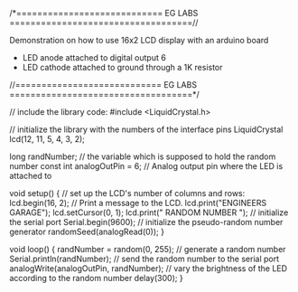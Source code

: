 /*============================ EG LABS ===================================//

Demonstration on how to use 16x2 LCD display with an arduino board

* LED anode attached to digital output 6
* LED cathode attached to ground through a 1K resistor

//============================ EG LABS ===================================*/

// include the library code:
#include <LiquidCrystal.h>

// initialize the library with the numbers of the interface pins
LiquidCrystal lcd(12, 11, 5, 4, 3, 2);

long randNumber;                                                            // the variable which is supposed to hold the random number
const int analogOutPin = 6;                                                 // Analog output pin where the LED is attached to

void setup()
{
  // set up the LCD's number of columns and rows:
  lcd.begin(16, 2);
  // Print a message to the LCD.
  lcd.print("ENGINEERS GARAGE");
  lcd.setCursor(0, 1);
  lcd.print("  RANDOM NUMBER ");
  // initialize the serial port
  Serial.begin(9600);
  // initialize the pseudo-random number generator
  randomSeed(analogRead(0));
}

void loop()
{
  randNumber = random(0, 255);                                              // generate a random number
  Serial.println(randNumber);                                               // send the random number to the serial port
  analogWrite(analogOutPin, randNumber);                                    // vary the brightness of the LED according to the random number
  delay(300);
}

